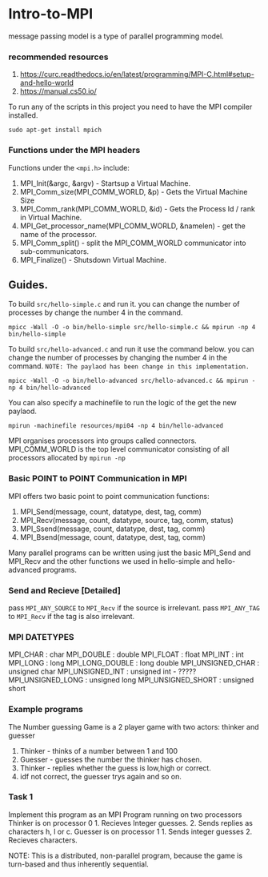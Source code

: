 # Intro-to-MPI
message passing model is a type of parallel programming model. 

### recommended resources 
1. https://curc.readthedocs.io/en/latest/programming/MPI-C.html#setup-and-hello-world
2. https://manual.cs50.io/

To run any of the scripts in this project you need to have the MPI compiler installed.

```shell
sudo apt-get install mpich
```
### Functions under the MPI headers 
Functions under the `<mpi.h>` include:
1. MPI_Init(&argc, &argv) - Startsup a Virtual Machine.
2. MPI_Comm_size(MPI_COMM_WORLD, &p) - Gets the Virtual Machine Size 
3. MPI_Comm_rank(MPI_COMM_WORLD, &id) - Gets the Process Id / rank in Virtual Machine.
4. MPI_Get_processor_name(MPI_COMM_WORLD, &namelen) - get the name of the processor.
5. MPI_Comm_split() - split the MPI_COMM_WORLD communicator into sub-communicators.
5. MPI_Finalize() - Shutsdown Virtual Machine.

## Guides.
To build `src/hello-simple.c` and run it. you can change the number of processes by change the number 4 in the command.
```shell
mpicc -Wall -O -o bin/hello-simple src/hello-simple.c && mpirun -np 4 bin/hello-simple 
```
 
To build `src/hello-advanced.c` and run it use the command below. 
you can change the number of processes by changing the number 4 in the command.
`NOTE: The paylaod has been change in this implementation.`
```shell
mpicc -Wall -O -o bin/hello-advanced src/hello-advanced.c && mpirun -np 4 bin/hello-advanced 
```
You can also specify a machinefile to run the logic of the get the new paylaod.
```shell
mpirun -machinefile resources/mpi04 -np 4 bin/hello-advanced
```

MPI organises processors into groups called connectors.
MPI_COMM_WORLD is the top level communicator consisting of all processors allocated by `mpirun -np` 

### Basic POINT to POINT Communication in MPI
MPI offers two basic point to point communication functions: 
1. MPI_Send(message, count, datatype, dest, tag, comm)
2. MPI_Recv(message, count, datatype, source, tag, comm, status)
3. MPI_Ssend(message, count, datatype, dest, tag, comm)
4. MPI_Bsend(message, count, datatype, dest, tag, comm)

Many parallel programs can be written using just the basic
MPI_Send and MPI_Recv and the other functions we used in hello-simple and hello-advanced programs.

### Send and Recieve [Detailed]
pass `MPI_ANY_SOURCE` to `MPI_Recv` if the source is irrelevant.
pass `MPI_ANY_TAG` to `MPI_Recv` if the tag is also irrelevant. 


### MPI DATETYPES
MPI_CHAR : char
MPI_DOUBLE : double
MPI_FLOAT : float
MPI_INT : int
MPI_LONG : long
MPI_LONG_DOUBLE : long double
MPI_UNSIGNED_CHAR : unsigned char
MPI_UNSIGNED_INT : unsigned int - ?????
MPI_UNSIGNED_LONG : unsigned long
MPI_UNSIGNED_SHORT : unsigned short

### Example programs
The Number guessing Game is a 2 player game with two actors: thinker and guesser
1. Thinker - thinks of a number between 1 and 100
2. Guesser - guesses the number the thinker has chosen.
3. Thinker - replies whether the guess is low,high or correct.
4. idf not correct, the guesser trys again and so on.

### Task 1
Implement this program as an MPI Program running on two processors
Thinker is on processor 0
    1. Recieves Integer guesses.
    2. Sends replies as characters h, l or c.
Guesser is on processor 1
    1. Sends integer guesses
    2. Recieves characters.

NOTE: This is a distributed, non-parallel program, because the game is turn-based and thus inherently sequential.










